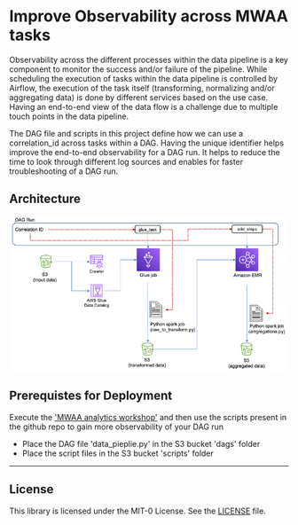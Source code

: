 # Improve Observability across MWAA tasks

Observability across the different processes within the data pipeline is a key component to monitor the success and/or failure of the pipeline. While scheduling the execution of tasks within the data pipeline is controlled by Airflow, the execution of the task itself (transforming, normalizing and/or aggregating data) is done by different services based on the use case. Having an end-to-end view of the data flow is a challenge due to multiple touch points in the data pipeline.

The DAG file and scripts in this project define how we can use a correlation_id across tasks within a DAG. Having the unique identifier helps improve the end-to-end observability for a DAG run. It helps to reduce the time to look through different log sources and enables for faster troubleshooting of a DAG run.

## Architecture 

![Correlation ID across DAG run](./images/mwaa_observability.png)

## Prerequistes for Deployment
Execute the ['MWAA analytics workshop'](https://catalog.us-east-1.prod.workshops.aws/workshops/795e88bb-17e2-498f-82d1-2104f4824168/en-US) and then use the scripts present in the github repo to gain more observability of your DAG run

- Place the DAG file 'data_pieplie.py' in the S3 bucket 'dags' folder 
- Place the script files in the S3 bucket 'scripts' folder

---

## License

This library is licensed under the MIT-0 License. See the [LICENSE](LICENSE) file.
